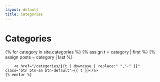 ```yaml
---
layout: default
title: Categories
---
```


<div class="home" id="home">
  <h1 class="pageTitle">Categories</h1>
  	{% for category in site.categories %}
		{% assign t = category | first %}
		{% assign posts = category | last %}

		<a href="/categories/{{t | downcase | replace:" ","-" }}" class="btn btn-sm btn-default">{{ t }}</a>
    {% endfor %}
</div>

